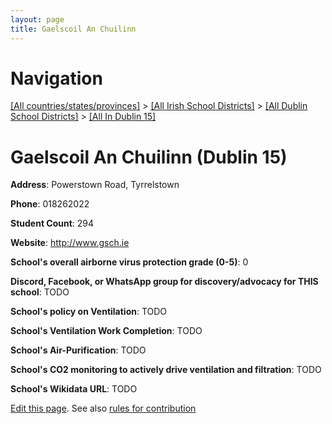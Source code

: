 ```yaml
---
layout: page
title: Gaelscoil An Chuilinn
---
```

# Navigation

[[All countries/states/provinces]](../../../..) > [[All Irish School Districts]](../../..) > [[All Dublin School Districts]](../..) > [[All In Dublin 15]](..)

# Gaelscoil An Chuilinn (Dublin 15)

**Address**: Powerstown Road, Tyrrelstown

**Phone**: 018262022

**Student Count**: 294

**Website**: <http://www.gsch.ie>

**School's overall airborne virus protection grade (0-5)**: 0

**Discord, Facebook, or WhatsApp group for discovery/advocacy for THIS school**: TODO

**School's policy on Ventilation**: TODO

**School's Ventilation Work Completion**: TODO

**School's Air-Purification**: TODO

**School's CO2 monitoring to actively drive ventilation and filtration**: TODO

**School's Wikidata URL**: TODO


[Edit this page](https://github.com/ventilate-schools/Ireland/edit/main/./Dublin_15/Gaelscoil_An_Chuilinn.md). See also [rules for contribution](../../../contribution-rules/)